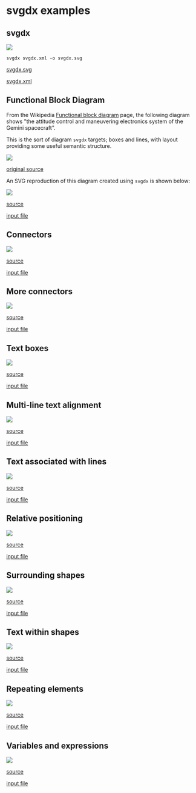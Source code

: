 # **svgdx** examples

## svgdx

![](svgdx.svg)

```
svgdx svgdx.xml -o svgdx.svg
```

[svgdx.svg](svgdx.svg)

[svgdx.xml](svgdx.xml)

## Functional Block Diagram

From the Wikipedia [Functional block diagram](https://en.wikipedia.org/wiki/Functional_block_diagram) page, the following diagram shows "the attitude control and maneuvering electronics system of the Gemini spacecraft".

This is the sort of diagram `svgdx` targets; boxes and lines, with layout providing some useful semantic structure.

![](functional_block_diagram-original.jpg)

[original source](https://commons.wikimedia.org/wiki/File:Functional_block_diagram_of_the_attitude_control_and_maneuvering_electronics_system.jpg)

An SVG reproduction of this diagram created using `svgdx` is shown below:

![](functional_block_diagram-out.svg)

[source](functional_block_diagram-out.svg)

[input file](functional_block_diagram-in.svg)

## Connectors

![](edge-connector-out.svg)

[source](edge-connector-out.svg)

[input file](edge-connector-in.svg)

## More connectors

![](corner-lines-out.svg)

[source](corner-lines-out.svg)

[input file](corner-lines-in.svg)

## Text boxes

![](rect-text-out.svg)

[source](rect-text-out.svg)

[input file](rect-text-in.svg)

## Multi-line text alignment

![](multiline-text-out.svg)

[source](multiline-text-out.svg)

[input file](multiline-text-in.svg)

## Text associated with lines

![](line-text-out.svg)

[source](line-text-out.svg)

[input file](line-text-in.svg)

## Relative positioning

![](loc-out.svg)

[source](loc-out.svg)

[input file](loc-in.svg)

## Surrounding shapes

![](surround-out.svg)

[source](surround-out.svg)

[input file](surround-in.svg)

## Text within shapes

![](text-attr-out.svg)

[source](text-attr-out.svg)

[input file](text-attr-in.svg)

## Repeating elements

![](repeat-out.svg)

[source](repeat-out.svg)

[input file](repeat-in.svg)

## Variables and expressions

![](define-out.svg)

[source](define-out.svg)

[input file](define-in.svg)
